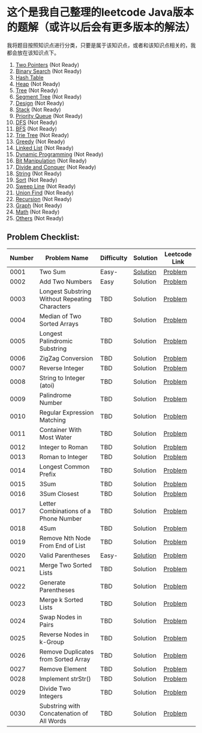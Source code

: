 # 这个是我自己整理的leetcode Java版本的题解（或许以后会有更多版本的解法）

我将题目按照知识点进行分类，只要是属于该知识点，或者和该知识点相关的，我都会放在该知识点下。

1. [Two Pointers](./Two_Pointers/) (Not Ready)
2. [Binary Search](./Binary_Search/) (Not Ready)
3. [Hash Table](./Hash_Table/)
4. [Heap](./Heap/) (Not Ready)
5. [Tree](./Tree/) (Not Ready)
6. [Segment Tree](./Segment_Tree/) (Not Ready)
7. [Design](./Design/) (Not Ready)
8. [Stack](./Stack/) (Not Ready)
9. [Priority Queue](./Priority_Queue/) (Not Ready)
10. [DFS](./DFS/) (Not Ready)
11. [BFS](./BFS/) (Not Ready)
12. [Trie Tree](./Trie_Tree/) (Not Ready)
13. [Greedy](./Greedy/) (Not Ready)
14. [Linked List](./Linked_List/) (Not Ready)
15. [Dynamic Programming](./Dynamic_Programming/) (Not Ready)
16. [Bit Manipulation](./Bit_Manipulation/) (Not Ready)
17. [Divide and Conquer](./Divide_and_Conquer/) (Not Ready)
18. [String](./String/) (Not Ready)
19. [Sort](./Sort/) (Not Ready)
20. [Sweep Line](./Sweep_Line/) (Not Ready)
21. [Union Find](./Union_Find/) (Not Ready)
22. [Recursion](./Recursion/) (Not Ready)
23. [Graph](./Graph/) (Not Ready)
24. [Math](./Math/) (Not Ready)
25. [Others](./Others/) (Not Ready)

## Problem Checklist:

Number|Problem Name|Difficulty|Solution|Leetcode Link
------|------------|----------|--------|-------------
0001|Two Sum|Easy-|[Solution](Solutions/0001.Two_Sum/)|[Problem](https://leetcode.com/problems/two-sum/)
0002|Add Two Numbers|Easy|Solution|[Problem](https://leetcode.com/problems/add-two-numbers/)
0003|Longest Substring Without Repeating Characters|TBD|Solution|[Problem](https://leetcode.com/problems/longest-substring-without-repeating-characters/)
0004|Median of Two Sorted Arrays|TBD|Solution|[Problem](https://leetcode.com/problems/median-of-two-sorted-arrays/)
0005|Longest Palindromic Substring|TBD|Solution|[Problem](https://leetcode.com/problems/longest-palindromic-substring/)
0006|ZigZag Conversion|TBD|Solution|[Problem](https://leetcode.com/problems/zigzag-conversion/)
0007|Reverse Integer|TBD|Solution|[Problem](https://leetcode.com/problems/reverse-integer/)
0008|String to Integer (atoi)|TBD|Solution|[Problem](https://leetcode.com/problems/string-to-integer-atoi/)
0009|Palindrome Number|TBD|Solution|[Problem](https://leetcode.com/problems/palindrome-number/)
0010|Regular Expression Matching|TBD|Solution|[Problem](https://leetcode.com/problems/regular-expression-matching/)
0011|Container With Most Water|TBD|Solution|[Problem](https://leetcode.com/problems/container-with-most-water/)
0012|Integer to Roman|TBD|Solution|[Problem](https://leetcode.com/problems/integer-to-roman/)
0013|Roman to Integer|TBD|Solution|[Problem](https://leetcode.com/problems/roman-to-integer/)
0014|Longest Common Prefix|TBD|Solution|[Problem](https://leetcode.com/problems/longest-common-prefix/)
0015|3Sum|TBD|Solution|[Problem](https://leetcode.com/problems/3sum/)
0016|3Sum Closest|TBD|Solution|[Problem](https://leetcode.com/problems/3sum-closest/)
0017|Letter Combinations of a Phone Number|TBD|Solution|[Problem](https://leetcode.com/problems/letter-combinations-of-a-phone-number/)
0018|4Sum|TBD|Solution|[Problem](https://leetcode.com/problems/4sum/)
0019|Remove Nth Node From End of List|TBD|Solution|[Problem](https://leetcode.com/problems/remove-nth-node-from-end-of-list/)
0020|Valid Parentheses|Easy-|[Solution](Solutions/0020.Valid_Parentheses)|[Problem](https://leetcode.com/problems/valid-parentheses/)
0021|Merge Two Sorted Lists|TBD|Solution|[Problem](https://leetcode.com/problems/merge-two-sorted-lists/)
0022|Generate Parentheses|TBD|Solution|[Problem](https://leetcode.com/problems/generate-parentheses/)
0023|Merge k Sorted Lists|TBD|Solution|[Problem](https://leetcode.com/problems/merge-k-sorted-lists/)
0024|Swap Nodes in Pairs|TBD|Solution|[Problem](https://leetcode.com/problems/swap-nodes-in-pairs/)
0025|Reverse Nodes in k-Group|TBD|Solution|[Problem](https://leetcode.com/problems/reverse-nodes-in-k-group/)
0026|Remove Duplicates from Sorted Array|TBD|Solution|[Problem](https://leetcode.com/problems/remove-duplicates-from-sorted-array/)
0027|Remove Element|TBD|Solution|[Problem](https://leetcode.com/problems/remove-element/)
0028|Implement strStr()|TBD|Solution|[Problem](https://leetcode.com/problems/implement-strstr/)
0029|Divide Two Integers|TBD|Solution|[Problem](https://leetcode.com/problems/divide-two-integers/)
0030|Substring with Concatenation of All Words|TBD|Solution|[Problem](https://leetcode.com/problems/substring-with-concatenation-of-all-words/)
